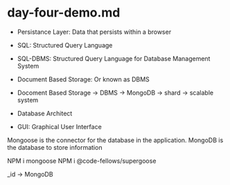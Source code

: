 # day-four-demo.md

- Persistance Layer: Data that persists within a browser

- SQL: Structured Query Language
- SQL-DBMS: Structured Query Language for Database Management System
- Document Based Storage: Or known as DBMS

- Docoment Based Storage -> DBMS -> MongoDB -> shard -> scalable system

- Database Architect 

- GUI: Graphical User Interface

Mongoose is the connector for the database in the application.
MongoDB is the database to store information

NPM i mongoose
NPM i @code-fellows/supergoose

_id -> MongoDB